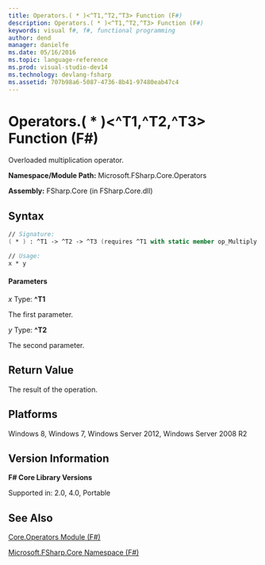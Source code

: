 ```yaml
---
title: Operators.( * )<^T1,^T2,^T3> Function (F#)
description: Operators.( * )<^T1,^T2,^T3> Function (F#)
keywords: visual f#, f#, functional programming
author: dend
manager: danielfe
ms.date: 05/16/2016
ms.topic: language-reference
ms.prod: visual-studio-dev14
ms.technology: devlang-fsharp
ms.assetid: 707b98a6-5087-4736-8b41-97480eab47c4 
---
```


# Operators.( * )<^T1,^T2,^T3> Function (F#)

Overloaded multiplication operator.

**Namespace/Module Path:** Microsoft.FSharp.Core.Operators

**Assembly:** FSharp.Core (in FSharp.Core.dll)


## Syntax

```fsharp
// Signature:
( * ) : ^T1 -> ^T2 -> ^T3 (requires ^T1 with static member op_Multiply and ^T2 with static member op_Multiply)

// Usage:
x * y
```

#### Parameters
*x*
Type: **^T1**


The first parameter.


*y*
Type: **^T2**


The second parameter.

## Return Value

The result of the operation.

## Platforms
Windows 8, Windows 7, Windows Server 2012, Windows Server 2008 R2

## Version Information
**F# Core Library Versions**

Supported in: 2.0, 4.0, Portable

## See Also
[Core.Operators Module &#40;F&#35;&#41;](Core.Operators-Module-%5BFSharp%5D.md)

[Microsoft.FSharp.Core Namespace &#40;F&#35;&#41;](Microsoft.FSharp.Core-Namespace-%5BFSharp%5D.md)